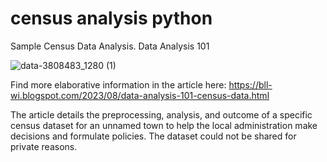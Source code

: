 # census analysis python
Sample Census Data Analysis. Data Analysis 101

![data-3808483_1280 (1)](https://github.com/cardiscardis/census-analysis-python/assets/64748595/09478049-3432-443d-9e21-52cb4f1ba19a)


Find more elaborative information in the article here: https://bll-wi.blogspot.com/2023/08/data-analysis-101-census-data.html

The article details the preprocessing, analysis, and outcome of a specific census dataset for an unnamed town to help the local administration make decisions and formulate policies. The dataset could not be shared for private reasons.

